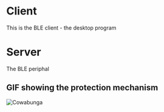 # Client
This is the BLE client - the desktop program

# Server
The BLE periphal

## GIF showing the protection mechanism
![Cowabunga](cowabunga.gif)
